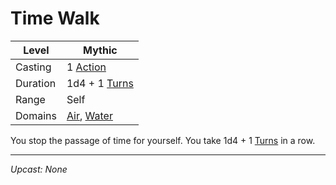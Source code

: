 # Time Walk

| Level    | Mythic                                                                             |
| -------- | ---------------------------------------------------------------------------------- |
| Casting  | 1 [Action](../../../../Game%20Procedures/Action.md)                                |
| Duration | 1d4 + 1 [Turns](../../../../Game%20Procedures/Turn.md)                             |
| Range    | Self                                                                               |
| Domains  | [Air](../../../Spell%20Domains/Air.md), [Water](../../../Spell%20Domains/Water.md) |

You stop the passage of time for yourself. You take 1d4 + 1 [Turns](../../../../Game%20Procedures/Turn.md) in a row.

---
*Upcast: None*

